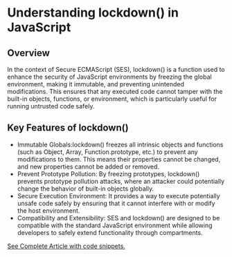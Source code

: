 # Understanding lockdown() in JavaScript

## Overview

In the context of Secure ECMAScript (SES), lockdown() is a function used to enhance the security of JavaScript environments by freezing the global environment, making it immutable, and preventing unintended modifications. This ensures that any executed code cannot tamper with the built-in objects, functions, or environment, which is particularly useful for running untrusted code safely.

## Key Features of lockdown()

- Immutable Globals:lockdown() freezes all intrinsic objects and functions (such as Object, Array, Function.prototype, etc.) to prevent any modifications to them. This means their properties cannot be changed, and new properties cannot be added or removed.
- Prevent Prototype Pollution: By freezing prototypes, lockdown() prevents prototype pollution attacks, where an attacker could potentially change the behavior of built-in objects globally.
- Secure Execution Environment: It provides a way to execute potentially unsafe code safely by ensuring that it cannot interfere with or modify the host environment.
- Compatibility and Extensibility: SES and lockdown() are designed to be compatible with the standard JavaScript environment while allowing developers to safely extend functionality through compartments.

[See Complete Article with code snippets.](https://medium.com/@mudassir.shabbir/understanding-lockdown-in-javascript-ff263b6e7d8e)

